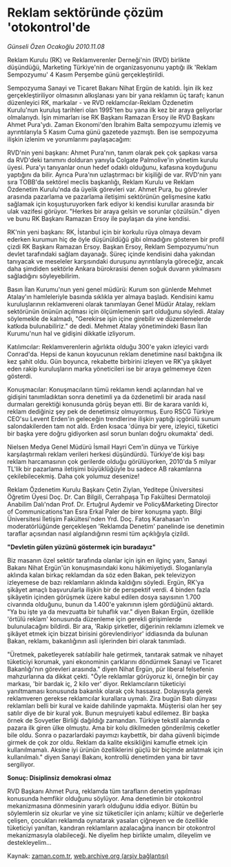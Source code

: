 # Reklam sektöründe çözüm 'otokontrol'de

*Günseli Özen Ocakoğlu 2010.11.08*

<td class="news-spot">
<p>Reklam Kurulu (RK) ve Reklamverenler Derneği'nin (RVD) birlikte düşündüğü, Marketing Türkiye'nin de organizasyonunu yaptığı ilk 'Reklam Sempozyumu' 4 Kasım Perşembe günü gerçekleştirildi.</p>
<p><p>Sempozyuma Sanayi ve Ticaret Bakanı Nihat Ergün de katıldı. İşin ilk kez gerçekleştiriliyor olmasının alkışlanası yanı bir yana reklamın üç tarafı; kanun düzenleyici RK, markalar - ve RVD reklamcılar-Reklam Özdenetim Kurulu'nun kuruluş tarihleri olan 1995'ten bu yana ilk kez bir araya geliyorlar olmalarıydı. İşin mimarları ise RK Başkanı Ramazan Ersoy ile RVD Başkanı Ahmet Pura'ydı. Zaman Ekonomi'den İbrahim Balta sempozyumu izlemiş ve ayrıntılarıyla 5 Kasım Cuma günü gazetede yazmıştı. Ben ise sempozyuma ilişkin izlenim ve yorumlarımı paylaşacağım:
<p>RVD'nin yeni başkanı: Ahmet Pura'nın, tanım olarak pek çok şapkası varsa da RVD'deki tanımını dolduran yanıyla Colgate Palmolive'in yönetim kurulu üyesi. Pura'yı tanıyanlar onun hedef odaklı olduğunu, kafasına koyduğunu yaptığını da bilir. Ayrıca Pura'nın uzlaştırmacı bir kişiliği de var. RVD'nin yanı sıra TOBB'da sektörel meclis başkanlığı, Reklam Kurulu ve Reklam Özdenetim Kurulu'nda da üyelik görevleri var. Ahmet Pura, bu görevler arasında pazarlama ve pazarlama iletişimi sektörünün gelişmesine katkı sağlamak için koşuşturuyorken fark ediyor ki kendisi kurullar arasında bir ulak vazifesi görüyor. "Herkes bir araya gelsin ve sorunlar çözülsün." diyen ve bunu RK Başkanı Ramazan Ersoy ile paylaşan da yine kendisi.
<p>RK'nin yeni başkanı: RK, İstanbul için bir korkulu rüya olmaya devam ederken kurumun hiç de öyle düşünüldüğü gibi olmadığını gösteren bir profil çizdi RK Başkanı Ramazan Ersoy. Başkan Ersoy, Reklam Sempozyumu'nun devlet tarafındaki sağlam dayanağı. Süreç içinde kendisini daha yakından tanıyacak ve meseleler karşısındaki duruşunu ayrıntılarıyla göreceğiz, ancak daha şimdiden sektörle Ankara bürokrasisi denen soğuk duvarın yıkılmasını sağladığını söyleyebilirim.
<p>Basın İlan Kurumu'nun yeni genel müdürü: Kurum son günlerde Mehmet Atalay'ın hamleleriyle basında sıklıkla yer almaya başladı. Kendisini kamu kuruluşlarının reklamvereni olarak tanımlayan Genel Müdür Atalay, reklam sektörünün önünün açılması için ölçümlemenin şart olduğunu söyledi. Atalay söylemekle de kalmadı, "Gerekirse işin içine girebilir ve düzenlemelerde katkıda bulunabiliriz." de dedi. Mehmet Atalay yönetimindeki Basın İlan Kurumu'nun hal ve gidişini dikkatle izliyorum.
<p>Katılımcılar: Reklamverenlerin ağırlıkta olduğu 300'e yakın izleyici vardı Conrad'da. Hepsi de kanun koyucunun reklam denetimine nasıl baktığına ilk kez şahit oldu. Gün boyunca, rekabette birbirini izleyen ve RK'ya şikâyet eden rakip kuruluşların marka yöneticileri ise bir araya gelmemeye özen gösterdi.
<p>Konuşmacılar: Konuşmacıların tümü reklamın kendi açılarından hal ve gidişini tanımladıktan sonra denetimli ya da özdenetimli bir arada nasıl durmaları gerektiği konusunda görüş beyan etti. Bir de karara varıldı ki, reklam dediğiniz şey pek de denetimsiz olmuyormuş. Euro RSCG Türkiye CEO'su Levent Erden'in geleceğin trendlerine ilişkin yaptığı içgörülü sunum salondakilerden tam not aldı. Erden kısaca 'dünya bir yere, izleyici, tüketici bir başka yere doğru gidiyorken asıl sorun bunları doğru okumakta' dedi.
<p>Nielsen Medya Genel Müdürü İsmail Hayri Cem'in dünya ve Türkiye karşılaştırmalı reklam verileri herkesi düşündürdü. Türkiye'de kişi başı reklam harcamasının çok gerilerde olduğu görülüyorken, 2010'da 5 milyar TL'lik bir pazarlama iletişimi büyüklüğüyle bu sadece AB rakamlarına çekilebilecekmiş. Daha çok yolumuz desenize!
<p>Reklam Özdenetim Kurulu Başkanı Çetin Ziylan, Yeditepe Üniversitesi Öğretim Üyesi Doç. Dr. Can Bilgili, Cerrahpaşa Tıp Fakültesi Dermatoloji Anabilim Dalı'ndan Prof. Dr. Ertuğrul Aydemir ve Policy&amp;Marketing Director of Communications'tan Esra Erkal Paler de birer konuşma yaptı. Bilgi Üniversitesi İletişim Fakültesi'nden Yrd. Doç. Fatoş Karahasan'ın moderatörlüğünde gerçekleşen 'Reklamda Denetim' panelinde ise denetimin taraflar açısından nasıl algılandığının resmi tüm açıklığıyla çizildi.
<b><p>"Devletin gülen yüzünü göstermek için buradayız"</p></b>
<p>Biz masanın özel sektör tarafında olanlar için işin en ilginç yanı, Sanayi Bakanı Nihat Ergün'ün konuşmasındaki konu hâkimiyetiydi. Sloganlarıyla aklında kalan birkaç reklamdan da söz eden Bakan, pek televizyon izleyemese de bazı reklamların aklında kaldığını söyledi. Ergün, RK'ya şikâyet amaçlı başvurularla ilişkin bir de perspektif verdi. 4 binden fazla şikâyetin içinden görüşmek üzere kabul edilen dosya sayısının 1.700 civarında olduğunu, bunun da 1.400'e yakınının işlem gördüğünü aktardı. "Ya bu işte ya da mevzuatta bir tuhaflık var." diyen Bakan Ergün, özellikle 'örtülü reklam' konusunda düzenleme için gerekli girişimlerde bulunulacağını bildirdi. Bir ara, 'Rakip şirketler, diğerinin reklamını izlemek ve şikâyet etmek için bizzat birisini görevlendiriyor' iddiasında da bulunan Bakan, reklamı, bakanlığının asli işlerinden biri olarak tanımladı.
<p> "Üretmek, paketleyerek satılabilir hale getirmek, tanıtarak satmak ve nihayet tüketiciyi korumak, yani ekonominin çarklarını döndürmek Sanayi ve Ticaret Bakanlığı'nın görevleri arasında." diyen Nihat Ergün, pür liberal felsefenin mahzurlarına da dikkat çekti. "Öyle reklamlar görüyoruz ki, örneğin bir çay markası, 'bir bardak iç, 2 kilo ver' diyor. Reklamcıların tüketiciyi yanıltmaması konusunda bakanlık olarak çok hassasız. Dolayısıyla gerek reklamveren gerekse reklamcılar kurallara uymalı. Zira bugün Batı dünyası reklamları belli bir kural ve kaide dahilinde yapmakta. Müşterisi olan her şey satılır diye de bir kural yok. Bunun meşruiyeti kabul edilemez. Bir başka örnek de Sovyetler Birliği dağıldığı zamandan. Türkiye tekstil alanında o pazara ilk giren ülke olmuştu. Ama bir kolu dikilmeden gönderilmiş ceketler bile oldu. Sonra o pazarlardaki payımızı kaybettik, bir daha güvenli biçimde girmek de çok zor oldu. Reklam da kalite eksikliğini kamufle etmek için kullanılmamalı. Aksine iyi ürünün özelliklerini güçlü bir biçimde anlatmak için kullanılmalı." diyen Sanayi Bakanı, kontrollü denetimden yana bir tavır sergiliyor.
<b><p>Sonuç: Disiplinsiz demokrasi olmaz</p></b>
<p>RVD Başkanı Ahmet Pura, reklamda tüm tarafların denetim yapılması konusunda hemfikir olduğunu söylüyor. Ama denetimin bir otokontrol mekanizmasına dönmesinin yararlı olduğunu iddia ediyor. Bütün bu söylemlerin siz okurlar ve yine siz tüketiciler için anlamı; kültür ve değerlerle çelişen, çocukları reklamda oynatarak yasaları çiğneyen ve de özellikle tüketiciyi yanıltan, kandıran reklamların azalacağına inancın bir otokontrol mekanizmasıyla olabileceği. Ne diyelim hep birlikte umalım, dileyelim ve destekleyelim...
</p>
<a href="http://web.archive.org/web/20101130075044/mailto:g.ocakoglu@zaman.com.tr">
</a></p></p></p></p></p></p></p></p></p></p></p></td>

Kaynak: [zaman.com.tr](http://zaman.com.tr/yazar.do?yazino=1050101), [web.archive.org (arşiv bağlantısı)](http://web.archive.org/web/20101130075044/http://zaman.com.tr/yazar.do?yazino=1050101)
